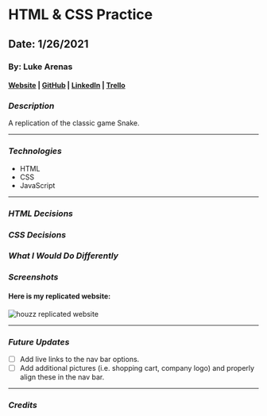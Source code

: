# HTML & CSS Practice

## Date: 1/26/2021

### By: Luke Arenas

#### [Website](https://lukearenas.github.io/Personal-Website/) | [GitHub](https://github.com/LukeArenas) | [LinkedIn](https://www.linkedin.com/in/lukearenas/) | [Trello](https://trello.com/b/VDEvoalZ/snake)

### ***Description***

A replication of the classic game Snake. 

***

### ***Technologies***

* HTML
* CSS
* JavaScript

***

### ***HTML Decisions***


### ***CSS Decisions***


### ***What I Would Do Differently***


### ***Screenshots***

#### Here is my replicated website:
![houzz replicated website](houzz_replicated_website.PNG)

***

### ***Future Updates***

- [ ] Add live links to the nav bar options.
- [ ] Add additional pictures (i.e. shopping cart, company logo) and properly align these in the nav bar.

***

### ***Credits***
